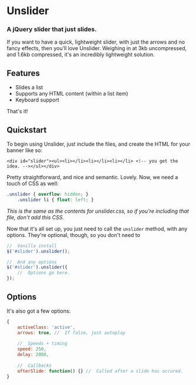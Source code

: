 # Unslider
### A jQuery slider that just slides.

If you want to have a quick, lightweight slider, with just the arrows and no fancy effects, then you'll love Unslider. Weighing in at 3kb uncompressed, and 1.6kb compressed, it's an incredibly lightweight solution.

## Features
* Slides a list
* Supports any HTML content (within a list item)
* Keyboard support

That's it!

## Quickstart
To begin using Unslider, just include the files, and create the HTML for your banner like so:
```
<div id="slider"><ul><li></li><li></li><li></li> <!-- you get the idea. --></ul></div>
```

Pretty straightforward, and nice and semantic. Lovely. Now, we need a touch of CSS as well:
```css
.unslider { overflow: hidden; }
	.unslider li { float: left; }
```

_This is the same as the contents for unslider.css, so if you're including that file, don't add this CSS._

Now that it's all set up, you just need to call the `unslider` method, with any options. They're optional, though, so you don't need to 

```javascript
//  Vanilla install
$('#slider').unslider();

//  And any options
$('#slider').unslider({
    //  Options go here.
});
```

## Options
It's also got a few options:

```javascript
{
	activeClass: 'active',
	arrows: true, //  If false, just autoplay
	
	//  Speeds + timing
	speed: 250,
	delay: 2000,
	
	//  Callbacks
	afterSlide: function() {} //  Called after a slide has occured.
}
```